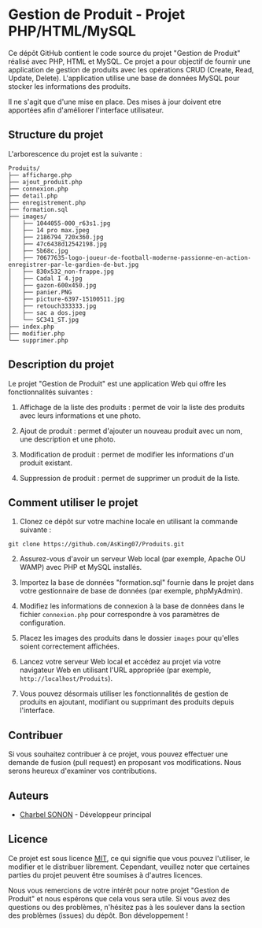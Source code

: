 # Gestion de Produit - Projet PHP/HTML/MySQL

Ce dépôt GitHub contient le code source du projet "Gestion de Produit" réalisé avec PHP, HTML et MySQL. Ce projet a pour objectif de fournir une application de gestion de produits avec les opérations CRUD (Create, Read, Update, Delete). L'application utilise une base de données MySQL pour stocker les informations des produits.

Il ne s'agit que d'une mise en place. Des mises à jour doivent etre apportées afin d'améliorer l'interface utilisateur.

## Structure du projet

L'arborescence du projet est la suivante :

```
Produits/
├── afficharge.php
├── ajout_produit.php
├── connexion.php
├── detail.php
├── enregistrement.php
├── formation.sql
├── images/
│   ├── 1044055-000_r63s1.jpg
│   ├── 14 pro max.jpeg
│   ├── 2186794_720x360.jpg
│   ├── 47c6438d12542198.jpg
│   ├── 5b68c.jpg
│   ├── 70677635-logo-joueur-de-football-moderne-passionne-en-action-enregistrer-par-le-gardien-de-but.jpg
│   ├── 830x532_non-frappe.jpg
│   ├── Cadal I 4.jpg
│   ├── gazon-600x450.jpg
│   ├── panier.PNG
│   ├── picture-6397-15100511.jpg
│   ├── retouch333333.jpg
│   ├── sac a dos.jpeg
│   └── SC341_ST.jpg
├── index.php
├── modifier.php
└── supprimer.php
```

## Description du projet

Le projet "Gestion de Produit" est une application Web qui offre les fonctionnalités suivantes :

1. Affichage de la liste des produits : permet de voir la liste des produits avec leurs informations et une photo.

2. Ajout de produit : permet d'ajouter un nouveau produit avec un nom, une description et une photo.

3. Modification de produit : permet de modifier les informations d'un produit existant.

4. Suppression de produit : permet de supprimer un produit de la liste.

## Comment utiliser le projet

1. Clonez ce dépôt sur votre machine locale en utilisant la commande suivante :

```
git clone https://github.com/AsKing07/Produits.git
```

2. Assurez-vous d'avoir un serveur Web local (par exemple, Apache OU WAMP) avec PHP et MySQL installés.

3. Importez la base de données "formation.sql" fournie dans le projet dans votre gestionnaire de base de données (par exemple, phpMyAdmin).

4. Modifiez les informations de connexion à la base de données dans le fichier `connexion.php` pour correspondre à vos paramètres de configuration.

5. Placez les images des produits dans le dossier `images` pour qu'elles soient correctement affichées.

6. Lancez votre serveur Web local et accédez au projet via votre navigateur Web en utilisant l'URL appropriée (par exemple, `http://localhost/Produits`).

7. Vous pouvez désormais utiliser les fonctionnalités de gestion de produits en ajoutant, modifiant ou supprimant des produits depuis l'interface.

## Contribuer

Si vous souhaitez contribuer à ce projet, vous pouvez effectuer une demande de fusion (pull request) en proposant vos modifications. Nous serons heureux d'examiner vos contributions.

## Auteurs

- [Charbel SONON](https://github.com/AsKing07) - Développeur principal

## Licence

Ce projet est sous licence [MIT](LICENSE), ce qui signifie que vous pouvez l'utiliser, le modifier et le distribuer librement. Cependant, veuillez noter que certaines parties du projet peuvent être soumises à d'autres licences.

Nous vous remercions de votre intérêt pour notre projet "Gestion de Produit" et nous espérons que cela vous sera utile. Si vous avez des questions ou des problèmes, n'hésitez pas à les soulever dans la section des problèmes (issues) du dépôt. Bon développement !

